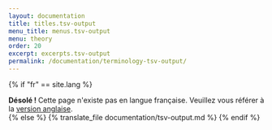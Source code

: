 ```yaml
---
layout: documentation
title: titles.tsv-output
menu_title: menus.tsv-output
menu: theory
order: 20
excerpt: excerpts.tsv-output
permalink: /documentation/terminology-tsv-output/
---
```

{% if "fr" == site.lang %}
  <div class="alert alert-warning" role="alert">
  <strong>Désolé ! </strong>Cette page n'existe pas en langue française. Veuillez vous référer à la <a href="{{ page.url }}"> version anglaise</a>.
</div>
{% else %}
  {% translate_file documentation/tsv-output.md %}
 {% endif %}
